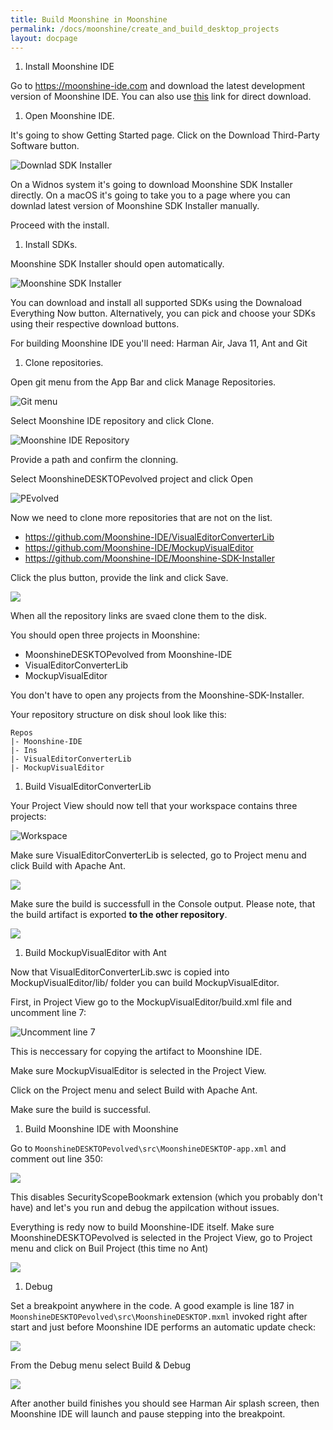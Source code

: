 ```yaml
---
title: Build Moonshine in Moonshine
permalink: /docs/moonshine/create_and_build_desktop_projects
layout: docpage
---
```


1. Install Moonshine IDE

Go to https://moonshine-ide.com and download the latest development version of Moonshine IDE. You can also use [this](https://static.moonshine-ide.com/downloads/releases/dev/windows/MoonshineDevelopment-installer.exe) link for direct download.

1. Open Moonshine IDE.

It's going to show Getting Started page. Click on the Download Third-Party Software button.

![Downlad SDK Installer](./img/downlad-sdk-installer.png)

On a Widnos system it's going to download Moonshine SDK Installer directly. On a macOS it's going to take you to a page where you can downlad latest version of Moonshine SDK Installer manually.

Proceed with the install.

1. Install SDKs.

Moonshine SDK Installer should open automatically.

![Moonshine SDK Installer](./img/moonshine-sdk-installer.png)

You can download and install all supported SDKs using the Downaload Everything Now button. Alternatively, you can pick and choose your SDKs using their respective download buttons.

For building Moonshine IDE you'll need: Harman Air, Java 11, Ant and Git

1. Clone repositories.

Open git menu from the App Bar and click Manage Repositories.

![Git menu](./img/git-menu.png)

Select Moonshine IDE repository and click Clone.

![Moonshine IDE Repository](./img/moonshine-ide-repository.png)

Provide a path and confirm the clonning.

Select MoonshineDESKTOPevolved project and click Open

![PEvolved](./img/pevolved.png)

Now we need to clone more repositories that are not on the list.

- https://github.com/Moonshine-IDE/VisualEditorConverterLib
- https://github.com/Moonshine-IDE/MockupVisualEditor
- https://github.com/Moonshine-IDE/Moonshine-SDK-Installer

Click the plus button, provide the link and click Save.

![](./img/add-repository.png)

When all the repository links are svaed clone them to the disk.

You should open three projects in Moonshine:

- MoonshineDESKTOPevolved from Moonshine-IDE
- VisualEditorConverterLib
- MockupVisualEditor

You don't have to open any projects from the Moonshine-SDK-Installer.

Your repository structure on disk shoul look like this:

```
Repos
|- Moonshine-IDE
|- Ins
|- VisualEditorConverterLib
|- MockupVisualEditor
```

1. Build VisualEditorConverterLib

Your Project View should now tell that your workspace contains three projects:

![Workspace](./img/workspace.png)

Make sure VisualEditorConverterLib is selected, go to Project menu and click Build with Apache Ant.

![](./img/build-with-ant.png)

Make sure the build is successfull in the Console output.
Please note, that the build artifact is exported **to the other repository**.

![](./img/converter-lib-output.png)

1. Build MockupVisualEditor with Ant

Now that VisualEditorConverterLib.swc is copied into MockupVisualEditor/lib/ folder you can build MockupVisualEditor.

First, in Project View go to the MockupVisualEditor/build.xml file and uncomment line 7:

![Uncomment line 7](./img/line-7.png)

This is neccessary for copying the artifact to Moonshine IDE.

Make sure MockupVisualEditor is selected in the Project View.

Click on the Project menu and select Build with Apache Ant.

Make sure the build is successful.

1. Build Moonshine IDE with Moonshine

Go to `MoonshineDESKTOPevolved\src\MoonshineDESKTOP-app.xml` and comment out line 350:

![](./img/line-350.png)

This disables SecurityScopeBookmark extension (which you probably don't have) and let's you run and debug the appilcation without issues.

Everything is redy now to build Moonshine-IDE itself. Make sure MoonshineDESKTOPevolved is selected in the Project View, go to Project menu and click on Buil Project (this time no Ant)

![](./img/build-project.png)

1. Debug

Set a breakpoint anywhere in the code. A good example is line 187 in `MoonshineDESKTOPevolved\src\MoonshineDESKTOP.mxml` invoked right after start and just before Moonshine IDE performs an automatic update check:

![](./img/breakpoint.png)

From the Debug menu select Build & Debug

![](.img/../img/debug.png)

After another build finishes you should see Harman Air splash screen, then Moonshine IDE will launch and pause stepping into the breakpoint.
